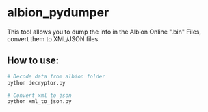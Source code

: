 # albion_pydumper
This tool allows you to dump the info in the Albion Online ".bin" Files, convert them to XML/JSON files.

## How to use:
```bash
# Decode data from albion folder
python decryptor.py

# Convert xml to json
python xml_to_json.py
```
